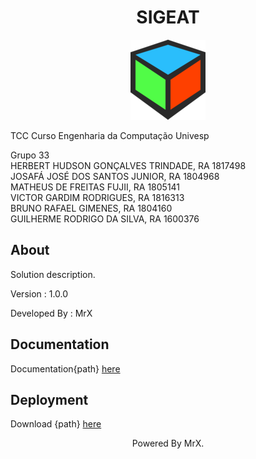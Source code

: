 <div align="center"><h1>SIGEAT</h1></div>

<p align="center">
  <img src="icon.png">
</p>

TCC Curso Engenharia da Computação Univesp

Grupo 33<br>
HERBERT HUDSON GONÇALVES TRINDADE, RA 1817498<br>
JOSAFÁ JOSÉ DOS SANTOS JUNIOR, RA 1804968<br>
MATHEUS DE FREITAS FUJII, RA 1805141<br>
VICTOR GARDIM RODRIGUES, RA 1816313<br>
BRUNO RAFAEL GIMENES, RA 1804160<br>
GUILHERME RODRIGO DA SILVA, RA 1600376

<h2>About</h2>

<p>Solution description.</p>
<p>Version : 1.0.0</p>
<p>Developed By : MrX</p>


<h2>Documentation</h2>

<p>Documentation{path} <a href="https://raw.githack.com/MrX456/Cars_Performance_Charts/main/_Documentation/C%23%20Doc/html/index.html">here</a></p>


<h2>Deployment</h2>

<p>Download {path} <a href="https://github.com/MrX456/Cars_Performance_Charts/raw/main/_Deployment/cars_perfomance_charts_install.msi">here</a></p>


<p align="center">Powered By MrX.</p>




